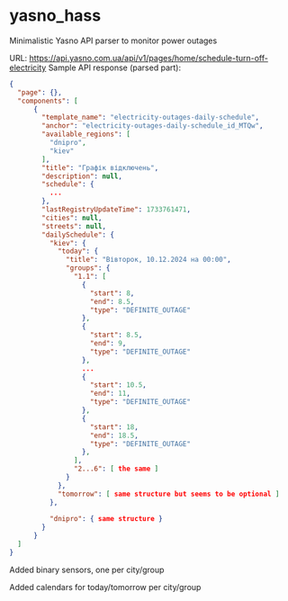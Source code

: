 # yasno_hass
Minimalistic Yasno API parser to monitor power outages


URL: https://api.yasno.com.ua/api/v1/pages/home/schedule-turn-off-electricity
Sample API response (parsed part):

```JSON
{
  "page": {},
  "components": [
      {
        "template_name": "electricity-outages-daily-schedule",
        "anchor": "electricity-outages-daily-schedule_id_MTQw",
        "available_regions": [
          "dnipro",
          "kiev"
        ],
        "title": "Графік відключень",
        "description": null,
        "schedule": {
          ...
        },
        "lastRegistryUpdateTime": 1733761471,
        "cities": null,
        "streets": null,
        "dailySchedule": {
          "kiev": {
            "today": {
              "title": "Вівторок, 10.12.2024 на 00:00",
              "groups": {
                "1.1": [
                  {
                    "start": 8,
                    "end": 8.5,
                    "type": "DEFINITE_OUTAGE"
                  },
                  {
                    "start": 8.5,
                    "end": 9,
                    "type": "DEFINITE_OUTAGE"
                  },
                  ...
                  {
                    "start": 10.5,
                    "end": 11,
                    "type": "DEFINITE_OUTAGE"
                  },
                  {
                    "start": 18,
                    "end": 18.5,
                    "type": "DEFINITE_OUTAGE"
                  },
                ],
                "2...6": [ the same ]
              }
            },
            "tomorrow": [ same structure but seems to be optional ]
          },
          
          "dnipro": { same structure }
        }
      }
  ]
}
```

Added binary sensors, one per city/group

Added calendars for today/tomorrow per city/group
